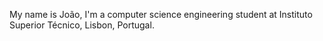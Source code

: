 My name is João, I'm a computer science engineering student at Instituto Superior Técnico, Lisbon, Portugal.
